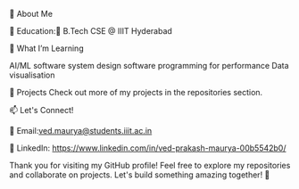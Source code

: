 
🌟 About Me

🏫 Education:🚀 B.Tech CSE @ IIIT Hyderabad

🌱 What I’m Learning

AI/ML
software system design 
software programming for performance
Data visualisation

💼 Projects
Check out more of my projects in the repositories section.

📫 Let's Connect!

💌 Email:ved.maurya@students.iiit.ac.in

🏢 LinkedIn: https://www.linkedin.com/in/ved-prakash-maurya-00b5542b0/

Thank you for visiting my GitHub profile! Feel free to explore my repositories and collaborate on projects. Let's build something amazing together! 🚀
